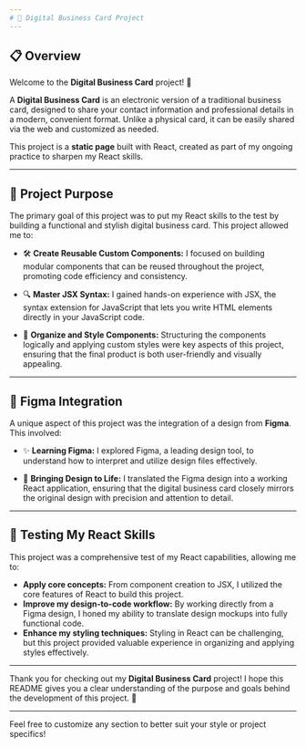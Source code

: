 ```yaml
---
# 💼 Digital Business Card Project
---
```


## 📋 Overview

Welcome to the **Digital Business Card** project! 🌟

A **Digital Business Card** is an electronic version of a traditional business card, designed to share your contact information and professional details in a modern, convenient format. Unlike a physical card, it can be easily shared via the web and customized as needed.

This project is a **static page** built with React, created as part of my ongoing practice to sharpen my React skills.

---

## 🎯 Project Purpose

The primary goal of this project was to put my React skills to the test by building a functional and stylish digital business card. This project allowed me to:

- 🛠️ **Create Reusable Custom Components:** I focused on building modular components that can be reused throughout the project, promoting code efficiency and consistency.

- 🔍 **Master JSX Syntax:** I gained hands-on experience with JSX, the syntax extension for JavaScript that lets you write HTML elements directly in your JavaScript code.

- 🎨 **Organize and Style Components:** Structuring the components logically and applying custom styles were key aspects of this project, ensuring that the final product is both user-friendly and visually appealing.

---

## 🎨 Figma Integration

A unique aspect of this project was the integration of a design from **Figma**. This involved:

- ✨ **Learning Figma:** I explored Figma, a leading design tool, to understand how to interpret and utilize design files effectively.

- 🧩 **Bringing Design to Life:** I translated the Figma design into a working React application, ensuring that the digital business card closely mirrors the original design with precision and attention to detail.

---

## 🧪 Testing My React Skills

This project was a comprehensive test of my React capabilities, allowing me to:

- **Apply core concepts:** From component creation to JSX, I utilized the core features of React to build this project.
- **Improve my design-to-code workflow:** By working directly from a Figma design, I honed my ability to translate design mockups into fully functional code.
- **Enhance my styling techniques:** Styling in React can be challenging, but this project provided valuable experience in organizing and applying styles effectively.

---

Thank you for checking out my **Digital Business Card** project! I hope this README gives you a clear understanding of the purpose and goals behind the development of this project. 🚀

---

Feel free to customize any section to better suit your style or project specifics!
